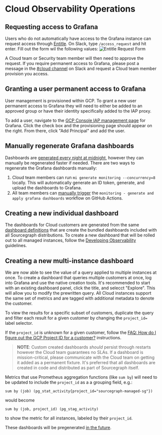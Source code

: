 # Cloud Observability Operations

## Requesting access to Grafana

Users who do not automatically have access to the Grafana instance can request access through [Entitle](https://entitle.io/). On Slack, type `/access_request` and hit enter. Fill out the form wil the following values:
![Entitle Request Form](https://storage.googleapis.com/sourcegraph-assets/handbook/engineering/cloud/entitle-iap-request.png)

A Cloud team or Security team member will then need to approve the request. If you require permanent access to Grafana, please post a message in the [#cloud channel](https://sourcegraph.slack.com/archives/C03JR7S7KRP) on Slack and request a Cloud team member provision you access.

## Granting a user permanent access to Grafana

User management is provisioned within GCP. To grant a new user permanent access to Grafana they will need to either be added to an approved group or have their identity specifically added to the IAP proxy.

To add a user, navigate to the [GCP Console IAP management page](https://console.cloud.google.com/security/iap?project=control-plane-5e9ee072) for Grafana. Click the check box and the provisioning page should appear on the right. From there, click "Add Principal" and add the user.

## Manually regenerate Grafana dashboards

Dashboards are [generated every night at midnight](https://github.com/sourcegraph/deploy-sourcegraph-managed/blob/main/.github/workflows/generate_monitoring.yaml#L6), however they can manually be regenerated faster if needed. There are two ways to regenerate the Grafana dashboards manually:

1. Cloud team members can run `mi generate monitoring --concurrency=8` locally. This will automatically generate an ID token, generate, and upload the dashboards to Grafana.
1. All team members can [manually trigger](https://github.com/sourcegraph/deploy-sourcegraph-managed/actions/workflows/generate_monitoring.yaml) the `monitoring - generate and apply grafana dashboards` workflow on GitHub Actions.

## Creating a new individual dashboard

The dashboards for Cloud customers are generated from the same [dashboard definitions](https://sourcegraph.com/github.com/sourcegraph/sourcegraph/-/tree/monitoring/definitions) that are create the bundled dashboards included with all Sourcegraph distributions. To create a new dashboard that will be rolled out to all managed instances, follow the [Developing Observability](https://docs.sourcegraph.com/dev/background-information/observability) guidelines.

## Creating a new multi-instance dashboard

We are now able to see the value of a query applied to multiple instances at once. To create a dashboard that queries multiple customers at once, log into Grafana and use the native creation tools. It's recommended to start with an existing dashboard panel, click the title, and selecct "Explore". This will allow you to modify the prewritten query. All Cloud instances support the same set of metrics and are tagged with additional metadata to denote the customer.

To view the results for a specific subset of customers, duplicate the query and filter each result for a given customer by changing the `project_id=` label selector.

If the `project_id` is unknown for a given customer, follow the [FAQ: How do I figure out the GCP Project ID for a customer?](../../index.md#faq-how-do-i-figure-out-the-gcp-project-id-for-a-customer) instructions.

> **NOTE**: Custom created dashboards _should_ persist through restarts however the Cloud team guarantees no SLAs. If a dashboard is mission-critical, please communicate with the Cloud team on getting it added as a permanent fixture. It's preferred that all dashboards are created in code and distributed as part of Sourcegraph itself.

Metrics that use Prometheus aggregation functions (like `sum by`) will need to be updated to include the `project_id` as a a grouping field, e.g.:

```
sum by (job) (pg_stat_activity{project_id="sourcegraph-managed-sg"})
```

would become

```
sum by (job, project_id) (pg_stag_activity)
```

to show the metric for all instances, labeled by their `project_id`.

These dashboards will be pregenerated [in the future](https://github.com/sourcegraph/customer/issues/1610).

